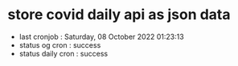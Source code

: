 # store covid daily api as json data

- last cronjob : Saturday, 08 October 2022 01:23:13
- status og cron : success
- status daily cron : success
      
      